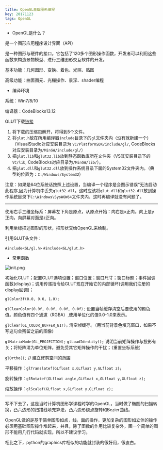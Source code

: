 ```yaml
---
title: OpenGL基础图形编程
key: 20171123
tags: OpenGL
---
```


- OpenGL是什么？

是一个图形应用程序设计界面（API）

是一种图形与硬件的接口，它包括了120多个图形操作函数，开发者可以利用这些函数来构造景物模型、进行三维图形交互软件的开发。

基本功能：几何图形、变换、着色、光照、贴图

高级功能：曲面图元、光栅操作、景深、shader编程


<!--more-->


 - 编译环境

系统：Win7/8/10

编译器：CodeBlocks13.12

GLUT下载[链接](http://%20http://www.opengl.org/resources/libraries/glut/glutdlls37beta.zip) 

1. 将下载的压缩包解开，将得到5个文件。
2. 将`glut.h`放在所用编译器`include`目录下的`gl`文件夹内（没有就新建一个）
（VisualStudio对应安装目录为 `VC/PlatformSDK/include/gl/`, CodeBlocks对应安装目录为`/MinGW/include/gl/`）
3. 把`glut.lib`和`glut32.lib`放到静态函数库所在文件夹（VS其安装目录下的 `VC/lib`, CodeBlocks对应目录为`/MinGW/lib/`）。 
4. 把`glut.dll`和`glut32.dll`放到操作系统目录下面的System32文件夹内。（典型的位置为：`C:/Windows/System32`）

注意：如果是64位系统话按照上述设置，当编译一个程序是会图示错误“无法启动此程序,因为计算机中丢失`glut32.dll`。这时应该将`glut.dll`和`glut32.dll`放到操作系统目录下`C:\Windows\SysWOW64`文件夹内，这时再编译就没有问题了。

---

使用右手三维坐标系：屏幕左下角是原点，从原点开始：向右是x正向，向上是y正向，向屏幕对面是z正向。

利用坐标描述图形的形状，把形状交给OpenGL来绘制。

引用GLUT头文件：

`#include<GL/gl.h>`
`#include<GL/glut.h>`

 - 常用函数

![init.png](https://i.loli.net/2018/08/20/5b7a740572ab6.png)

初始化GLUT；配置GLUT选项设置；窗口位置；窗口尺寸；窗口标题；事件回调函数(display)；调用传递指令给GLUT现在开始它的内部循环(调用我们注册的display回调)；

`glColor3f(0.0, 0.0, 1.0);`

`glClearColor(0.0f, 0.0f, 0.0f, 0.0f);` 设置当帧缓存清空后要使用的颜色值。颜色值有四个通道（RGBA）,使用单位化的值0.0-1.0来表示。

`glClear(GL_COLOR_BUFFER_BIT);` 清空帧缓存。（用当前背景色填充窗口，如果不写这句会残留之前的图像）

`glMatrixMode(GL_PROJECTION);` `glLoadIdentity();`
说明当前矩阵操作与投影有关；将矩阵清为单位矩阵，避免受其它矩阵操作的干扰；（重置坐标系统）

`glOrtho();` // 建立修剪空间的范围

平移操作：`glTranslatef(GLfloat x,GLfloat y,GLfloat z);`

旋转操作：`glRotatef(GLfloat angle,GLfloat x,GLfloat y,GLfloat z);`

缩放操作：`glScalef(GLfloat x,GLfloat y,GLfloat z);`

----------

写不下去了，这是当时计算机图形学课程时学的OpenGL，当时做了椭圆的扫描转换，凸六边形的扫描线填充算法，凸六边形绕点旋转和Bezier曲线。

OpenGL做的是基于简单图形如点，线，面的操作，更加复杂的图形如立体的操作必须用基础图形操作堆起来，并且，除了函数的作用比较复杂外，画一个简单的图形不能用几行代码就实现，所以不建议学习。

相比之下，python的graphics库相似的功能就封装的很好用，很直白。
